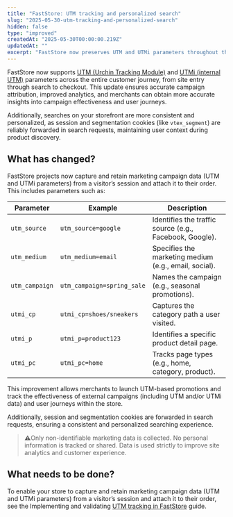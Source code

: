 ```yaml
---
title: "FastStore: UTM tracking and personalized search"
slug: "2025-05-30-utm-tracking-and-personalized-search"
hidden: false
type: "improved"
createdAt: "2025-05-30T00:00:00.219Z"
updatedAt: ""
excerpt: "FastStore now preserves UTM and UTMi parameters throughout the customer journey, improving campaign attribution and analytics."
---
```


FastStore now supports [UTM (Urchin Tracking Module)](https://help.vtex.com/en/tutorial/what-are-utm-source-utm-campaign-and-utm-medium--2wTz7QJ8KUG6skGAoAQuii) and [UTMi (internal UTM)](https://help.vtex.com/en/tutorial/what-are-the-internal-utms--5Pvo8ufYWs00AUeCCEY68a) parameters across the entire customer journey, from site entry through search to checkout. This update ensures accurate campaign attribution, improved analytics, and merchants can obtain more accurate insights into campaign effectiveness and user journeys.

Additionally, searches on your storefront are more consistent and personalized, as session and segmentation cookies (like `vtex_segment`) are reliably forwarded in search requests, maintaining user context during product discovery.

## What has changed?

FastStore projects now capture and retain marketing campaign data (UTM and UTMi parameters) from a visitor’s session and attach it to their order. This includes parameters such as:

| Parameter       | Example                          | Description |  
|----------------|----------------------------------|---------|  
| `utm_source`   | `utm_source=google`           | Identifies the traffic source (e.g., Facebook, Google). |  
| `utm_medium`   | `utm_medium=email`              | Specifies the marketing medium (e.g., email, social). |  
| `utm_campaign` | `utm_campaign=spring_sale`      | Names the campaign (e.g., seasonal promotions). |  
| `utmi_cp`      | `utmi_cp=shoes/sneakers`        | Captures the category path a user visited. |  
| `utmi_p`       | `utmi_p=product123`             | Identifies a specific product detail page. |  
| `utmi_pc`      | `utmi_pc=home`                  | Tracks page types (e.g., home, category, product). |

This improvement allows merchants to launch UTM-based promotions and track the effectiveness of external campaigns (including UTM and/or UTMi data) and user journeys within the store.

Additionally, session and segmentation cookies are forwarded in search requests, ensuring a consistent and personalized searching experience.

> ⚠️Only non-identifiable marketing data is collected. No personal information is tracked or shared. Data is used strictly to improve site analytics and customer experience.

## What needs to be done?

To enable your store to capture and retain marketing campaign data (UTM and UTMi parameters) from a visitor’s session and attach it to their order, see the Implementing and validating [UTM tracking in FastStore](/TBD) guide.
